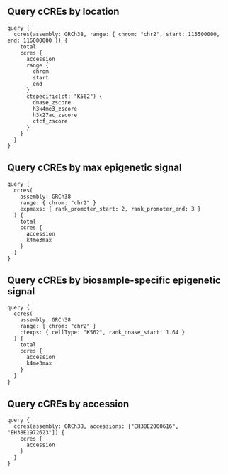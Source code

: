 
## Query cCREs by location

```
query {
  ccres(assembly: GRCh38, range: { chrom: "chr2", start: 115500000, end: 116000000 }) {
    total
    ccres {
      accession
      range {
        chrom
        start
        end
      }
      ctspecific(ct: "K562") {
        dnase_zscore
        h3k4me3_zscore
        h3k27ac_zscore
        ctcf_zscore
      }
    }
  }
}
```

## Query cCREs by max epigenetic signal

```
query {
  ccres(
    assembly: GRCh38
    range: { chrom: "chr2" }
    expmaxs: { rank_promoter_start: 2, rank_promoter_end: 3 }
  ) {
    total
    ccres {
      accession
      k4me3max
    }
  }
}

```

## Query cCREs by biosample-specific epigenetic signal

```
query {
  ccres(
    assembly: GRCh38
    range: { chrom: "chr2" }
    ctexps: { cellType: "K562", rank_dnase_start: 1.64 }
  ) {
    total
    ccres {
      accession
      k4me3max
    }
  }
}
```

## Query cCREs by accession

```
query {
  ccres(assembly: GRCh38, accessions: ["EH38E2000616", "EH38E1972623"]) {
    ccres {
      accession
    }
  }
}
```
